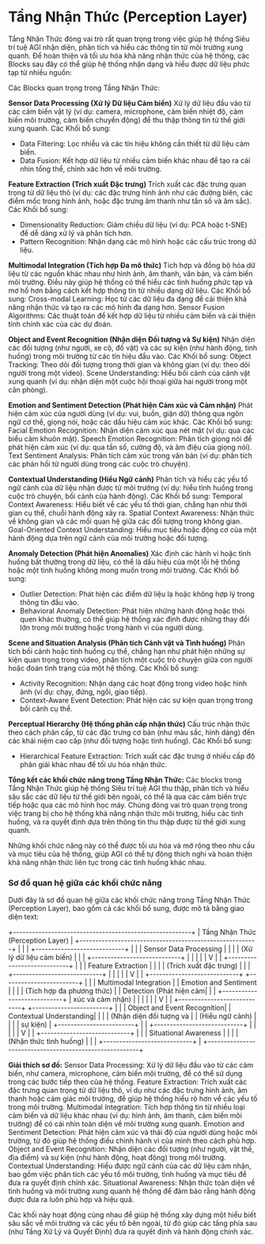 
# Tầng Nhận Thức (Perception Layer)
Tầng Nhận Thức đóng vai trò rất quan trọng trong việc giúp hệ thống Siêu trí tuệ AGI nhận diện, phân tích và hiểu các thông tin từ môi trường xung quanh. Để hoàn thiện và tối ưu hóa khả năng nhận thức của hệ thống, các Blocks sau đây có thể giúp hệ thống nhận dạng và hiểu được dữ liệu phức tạp từ nhiều nguồn:

Các Blocks quan trọng trong Tầng Nhận Thức:

**Sensor Data Processing (Xử lý Dữ liệu Cảm biến)**
Xử lý dữ liệu đầu vào từ các cảm biến vật lý (ví dụ: camera, microphone, cảm biến nhiệt độ, cảm biến môi trường, cảm biến chuyển động) để thu thập thông tin từ thế giới xung quanh.
Các Khối bổ sung:
- Data Filtering: Lọc nhiễu và các tín hiệu không cần thiết từ dữ liệu cảm biến.
- Data Fusion: Kết hợp dữ liệu từ nhiều cảm biến khác nhau để tạo ra cái nhìn tổng thể, chính xác hơn về môi trường.

**Feature Extraction (Trích xuất Đặc trưng)**
Trích xuất các đặc trưng quan trọng từ dữ liệu thô (ví dụ: các đặc trưng hình ảnh như các đường biên, các điểm mốc trong hình ảnh, hoặc đặc trưng âm thanh như tần số và âm sắc).
Các Khối bổ sung:
- Dimensionality Reduction: Giảm chiều dữ liệu (ví dụ: PCA hoặc t-SNE) để dễ dàng xử lý và phân tích hơn.
- Pattern Recognition: Nhận dạng các mô hình hoặc các cấu trúc trong dữ liệu.

**Multimodal Integration (Tích hợp Đa mô thức)**
Tích hợp và đồng bộ hóa dữ liệu từ các nguồn khác nhau như hình ảnh, âm thanh, văn bản, và cảm biến môi trường. Điều này giúp hệ thống có thể hiểu các tình huống phức tạp và mơ hồ hơn bằng cách kết hợp thông tin từ nhiều dạng dữ liệu.
Các Khối bổ sung:
Cross-modal Learning: Học từ các dữ liệu đa dạng để cải thiện khả năng nhận thức và tạo ra các mô hình đa dạng hơn.
Sensor Fusion Algorithms: Các thuật toán để kết hợp dữ liệu từ nhiều cảm biến và cải thiện tính chính xác của các dự đoán.

**Object and Event Recognition (Nhận diện Đối tượng và Sự kiện)**
Nhận diện các đối tượng (như người, xe cộ, đồ vật) và các sự kiện (như hành động, tình huống) trong môi trường từ các tín hiệu đầu vào.
Các Khối bổ sung:
Object Tracking: Theo dõi đối tượng trong thời gian và không gian (ví dụ: theo dõi người trong một video).
Scene Understanding: Hiểu bối cảnh của cảnh vật xung quanh (ví dụ: nhận diện một cuộc hội thoại giữa hai người trong một căn phòng).

**Emotion and Sentiment Detection (Phát hiện Cảm xúc và Cảm nhận)**
Phát hiện cảm xúc của người dùng (ví dụ: vui, buồn, giận dữ) thông qua ngôn ngữ cơ thể, giọng nói, hoặc các dấu hiệu cảm xúc khác.
Các Khối bổ sung:
Facial Emotion Recognition: Nhận diện cảm xúc qua nét mặt (ví dụ: qua các biểu cảm khuôn mặt).
Speech Emotion Recognition: Phân tích giọng nói để phát hiện cảm xúc (ví dụ: qua tần số, cường độ, và âm điệu của giọng nói).
Text Sentiment Analysis: Phân tích cảm xúc trong văn bản (ví dụ: phân tích các phản hồi từ người dùng trong các cuộc trò chuyện).

**Contextual Understanding (Hiểu Ngữ cảnh)**
Phân tích và hiểu các yếu tố ngữ cảnh của dữ liệu nhận được từ môi trường (ví dụ: hiểu tình huống trong cuộc trò chuyện, bối cảnh của hành động).
Các Khối bổ sung:
Temporal Context Awareness: Hiểu biết về các yếu tố thời gian, chẳng hạn như thời gian cụ thể, chuỗi hành động xảy ra.
Spatial Context Awareness: Nhận thức về không gian và các mối quan hệ giữa các đối tượng trong không gian.
Goal-Oriented Context Understanding: Hiểu mục tiêu hoặc động cơ của một hành động dựa trên ngữ cảnh của môi trường hoặc đối tượng.

**Anomaly Detection (Phát hiện Anomalies)**
Xác định các hành vi hoặc tình huống bất thường trong dữ liệu, có thể là dấu hiệu của một lỗi hệ thống hoặc một tình huống không mong muốn trong môi trường.
Các Khối bổ sung:
- Outlier Detection: Phát hiện các điểm dữ liệu lạ hoặc không hợp lý trong thông tin đầu vào.
- Behavioral Anomaly Detection: Phát hiện những hành động hoặc thói quen khác thường, có thể giúp hệ thống xác định được những thay đổi lớn trong môi trường hoặc trong hành vi của người dùng.

**Scene and Situation Analysis (Phân tích Cảnh vật và Tình huống)**
Phân tích bối cảnh hoặc tình huống cụ thể, chẳng hạn như phát hiện những sự kiện quan trọng trong video, phân tích một cuộc trò chuyện giữa con người hoặc đoán tình trạng của một hệ thống.
Các Khối bổ sung:
- Activity Recognition: Nhận dạng các hoạt động trong video hoặc hình ảnh (ví dụ: chạy, đứng, ngồi, giao tiếp).
- Context-Aware Event Detection: Phát hiện các sự kiện quan trọng trong bối cảnh cụ thể.

**Perceptual Hierarchy (Hệ thống phân cấp nhận thức)**
Cấu trúc nhận thức theo cách phân cấp, từ các đặc trưng cơ bản (như màu sắc, hình dáng) đến các khái niệm cao cấp (như đối tượng hoặc tình huống).
Các Khối bổ sung:
- Hierarchical Feature Extraction: Trích xuất các đặc trưng ở nhiều cấp độ phân giải khác nhau để tối ưu hóa nhận thức.

**Tổng kết các khối chức năng trong Tầng Nhận Thức:**
Các blocks trong Tầng Nhận Thức giúp hệ thống Siêu trí tuệ AGI thu thập, phân tích và hiểu sâu sắc các dữ liệu từ thế giới bên ngoài, có thể là qua các cảm biến trực tiếp hoặc qua các mô hình học máy. Chúng đóng vai trò quan trọng trong việc trang bị cho hệ thống khả năng nhận thức môi trường, hiểu các tình huống, và ra quyết định dựa trên thông tin thu thập được từ thế giới xung quanh.

Những khối chức năng này có thể được tối ưu hóa và mở rộng theo nhu cầu và mục tiêu của hệ thống, giúp AGI có thể tự động thích nghi và hoàn thiện khả năng nhận thức liên tục trong các tình huống khác nhau.


### Sơ đồ quan hệ giữa các khối chức năng

Dưới đây là sơ đồ quan hệ giữa các khối chức năng trong Tầng Nhận Thức (Perception Layer), bao gồm cả các khối bổ sung, được mô tả bằng giao diện text:

+--------------------------------------------------------+
|               Tầng Nhận Thức (Perception Layer)        |
+--------------------------------------------------------+
|                                                        |
|    +----------------------------+                       |
|    | Sensor Data Processing      |                       |
|    | (Xử lý dữ liệu cảm biến)    |                       |
|    +----------------------------+                       |
|                |                                           |
|                V                                           |
|    +----------------------------+                       |
|    | Feature Extraction          |                       |
|    | (Trích xuất đặc trưng)      |                       |
|    +----------------------------+                       |
|                |                                           |
|                V                                           |
|    +----------------------------+    +------------------------+  |
|    | Multimodal Integration      |    | Emotion and Sentiment  |  |
|    | (Tích hợp đa phương thức)   |    | Detection (Phát hiện cảm|  |
|    +----------------------------+    | xúc và cảm nhận)       |  |
|                |                                           |
|                V                                           |
|    +----------------------------+    +------------------------+  |
|    | Object and Event Recognition|    | Contextual Understanding|  |
|    | (Nhận diện đối tượng và     |    | (Hiểu ngữ cảnh)        |  |
|    | sự kiện)                    |    +------------------------+  |
|    +----------------------------+                                   |
|                |                                                   |
|                V                                                   |
|    +----------------------------+                                   |
|    | Situational Awareness       |                                   |
|    | (Nhận thức tình huống)      |                                   |
|    +----------------------------+                                   |
+--------------------------------------------------------+

**Giải thích sơ đồ:**
Sensor Data Processing: Xử lý dữ liệu đầu vào từ các cảm biến, như camera, microphone, cảm biến môi trường, để có thể sử dụng trong các bước tiếp theo của hệ thống.
Feature Extraction: Trích xuất các đặc trưng quan trọng từ dữ liệu thô, ví dụ như các đặc trưng hình ảnh, âm thanh hoặc cảm giác môi trường, để giúp hệ thống hiểu rõ hơn về các yếu tố trong môi trường.
Multimodal Integration: Tích hợp thông tin từ nhiều loại cảm biến và dữ liệu khác nhau (ví dụ: hình ảnh, âm thanh, cảm biến môi trường) để có cái nhìn toàn diện về môi trường xung quanh.
Emotion and Sentiment Detection: Phát hiện cảm xúc và thái độ của người dùng hoặc môi trường, từ đó giúp hệ thống điều chỉnh hành vi của mình theo cách phù hợp.
Object and Event Recognition: Nhận diện các đối tượng (như người, vật thể, địa điểm) và sự kiện (như hành động, hoạt động) trong môi trường.
Contextual Understanding: Hiểu được ngữ cảnh của các dữ liệu cảm nhận, bao gồm việc phân tích các yếu tố môi trường, tình huống và mục tiêu để đưa ra quyết định chính xác.
Situational Awareness: Nhận thức toàn diện về tình huống và môi trường xung quanh hệ thống để đảm bảo rằng hành động được đưa ra luôn phù hợp và hiệu quả.

Các khối này hoạt động cùng nhau để giúp hệ thống xây dựng một hiểu biết sâu sắc về môi trường và các yếu tố bên ngoài, từ đó giúp các tầng phía sau (như Tầng Xử Lý và Quyết Định) đưa ra quyết định và hành động chính xác.
